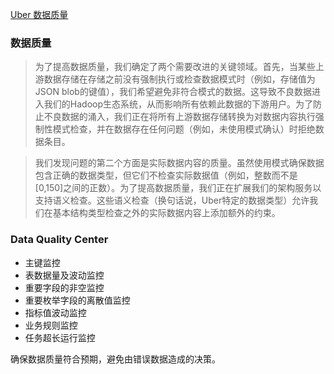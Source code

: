 [Uber 数据质量](https://eng.uber.com/uber-big-data-platform/)
### 数据质量

>为了提高数据质量，我们确定了两个需要改进的关键领域。首先，当某些上游数据存储在存储之前没有强制执行或检查数据模式时（例如，存储值为JSON blob的键值），我们希望避免非符合模式的数据。这导致不良数据进入我们的Hadoop生态系统，从而影响所有依赖此数据的下游用户。为了防止不良数据的涌入，我们正在将所有上游数据存储转换为对数据内容执行强制性模式检查，并在数据存在任何问题（例如，未使用模式确认）时拒绝数据条目。

> 我们发现问题的第二个方面是实际数据内容的质量。虽然使用模式确保数据包含正确的数据类型，但它们不检查实际数据值（例如，整数而不是[0,150]之间的正数）。为了提高数据质量，我们正在扩展我们的架构服务以支持语义检查。这些语义检查（换句话说，Uber特定的数据类型）允许我们在基本结构类型检查之外的实际数据内容上添加额外的约束。

### Data Quality Center
* 主键监控
* 表数据量及波动监控
* 重要字段的非空监控
* 重要枚举字段的离散值监控
* 指标值波动监控
* 业务规则监控
* 任务超长运行监控

确保数据质量符合预期，避免由错误数据造成的决策。
